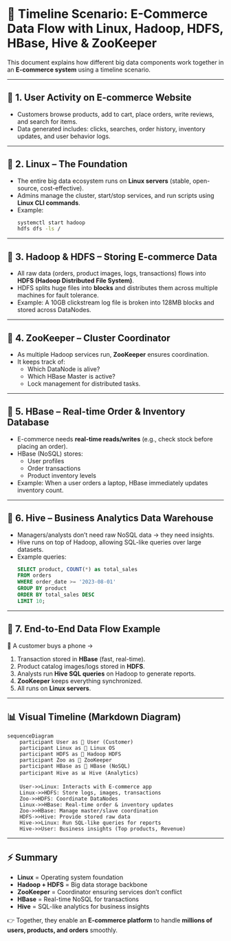
# 🔹 Timeline Scenario: E-Commerce Data Flow with Linux, Hadoop, HDFS, HBase, Hive & ZooKeeper  

This document explains how different big data components work together in an **E-commerce system** using a timeline scenario.  

---

## 📌 1. User Activity on E-commerce Website  
- Customers browse products, add to cart, place orders, write reviews, and search for items.  
- Data generated includes: clicks, searches, order history, inventory updates, and user behavior logs.  

---

## 📌 2. Linux – The Foundation  
- The entire big data ecosystem runs on **Linux servers** (stable, open-source, cost-effective).  
- Admins manage the cluster, start/stop services, and run scripts using **Linux CLI commands**.  
- Example:  
  ```bash
  systemctl start hadoop
  hdfs dfs -ls /
  ```

---

## 📌 3. Hadoop & HDFS – Storing E-commerce Data  
- All raw data (orders, product images, logs, transactions) flows into **HDFS (Hadoop Distributed File System)**.  
- HDFS splits huge files into **blocks** and distributes them across multiple machines for fault tolerance.  
- Example: A 10GB clickstream log file is broken into 128MB blocks and stored across DataNodes.  

---

## 📌 4. ZooKeeper – Cluster Coordinator  
- As multiple Hadoop services run, **ZooKeeper** ensures coordination.  
- It keeps track of:  
  - Which DataNode is alive?  
  - Which HBase Master is active?  
  - Lock management for distributed tasks.  

---

## 📌 5. HBase – Real-time Order & Inventory Database  
- E-commerce needs **real-time reads/writes** (e.g., check stock before placing an order).  
- HBase (NoSQL) stores:  
  - User profiles  
  - Order transactions  
  - Product inventory levels  
- Example: When a user orders a laptop, HBase immediately updates inventory count.  

---

## 📌 6. Hive – Business Analytics Data Warehouse  
- Managers/analysts don’t need raw NoSQL data → they need insights.  
- Hive runs on top of Hadoop, allowing SQL-like queries over large datasets.  
- Example queries:  
  ```sql
  SELECT product, COUNT(*) as total_sales  
  FROM orders  
  WHERE order_date >= '2023-08-01'  
  GROUP BY product  
  ORDER BY total_sales DESC  
  LIMIT 10;
  ```

---

## 📌 7. End-to-End Data Flow Example  
🔹 A customer buys a phone →  
1. Transaction stored in **HBase** (fast, real-time).  
2. Product catalog images/logs stored in **HDFS**.  
3. Analysts run **Hive SQL queries** on Hadoop to generate reports.  
4. **ZooKeeper** keeps everything synchronized.  
5. All runs on **Linux servers**.  

---

## 📊 Visual Timeline (Markdown Diagram)

```mermaid
sequenceDiagram
    participant User as 👤 User (Customer)
    participant Linux as 🐧 Linux OS
    participant HDFS as 📂 Hadoop HDFS
    participant Zoo as 🦓 ZooKeeper
    participant HBase as 📘 HBase (NoSQL)
    participant Hive as 📊 Hive (Analytics)

    User->>Linux: Interacts with E-commerce app
    Linux->>HDFS: Store logs, images, transactions
    Zoo->>HDFS: Coordinate DataNodes
    Linux->>HBase: Real-time order & inventory updates
    Zoo->>HBase: Manage master/slave coordination
    HDFS->>Hive: Provide stored raw data
    Hive->>Linux: Run SQL-like queries for reports
    Hive->>User: Business insights (Top products, Revenue)
```

---

## ⚡ Summary  
- **Linux** = Operating system foundation  
- **Hadoop + HDFS** = Big data storage backbone  
- **ZooKeeper** = Coordinator ensuring services don’t conflict  
- **HBase** = Real-time NoSQL for transactions  
- **Hive** = SQL-like analytics for business insights  

👉 Together, they enable an **E-commerce platform** to handle **millions of users, products, and orders** smoothly.  
